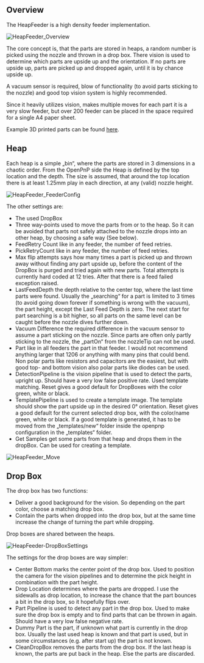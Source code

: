## Overview
The HeapFeeder is a high density feeder implementation.

![HeapFeeder_Overview](https://user-images.githubusercontent.com/6315907/112737020-8d457c00-8f57-11eb-80b0-64cab848818f.png)

The core concept is, that the parts are stored in heaps, a random number is picked using the nozzle and thrown in a drop box. There vision is used to determine which parts are upside up and the orientation. If no parts are upside up, parts are picked up and dropped again, until it is by chance upside up.

A vacuum sensor is required, blow of functionality (to avoid parts sticking to the nozzle) and good top vision system is highly recommended.

Since it heavily utilizes vision, makes multiple moves for each part it is a very slow feeder, but over 200 feeder can be placed in the space required for a single A4 paper sheet.

Example 3D printed parts can be found [here](https://github.com/doppelgrau/PnP/tree/master/HeapFeeder).

## Heap

Each heap is a simple „bin“, where the parts are stored in 3 dimensions in a chaotic order. From the OpenPnP side the Heap is defined by the top location and the depth. The size is assumed, that around the top location there is at least 1.25mm play in each direction, at any (valid) nozzle height.

![HeapFeeder_FeederConfig](https://user-images.githubusercontent.com/6315907/112737019-8cace580-8f57-11eb-95bd-44631c512cf2.png)

The other settings are:

- The used DropBox
- Three way-points used to move the parts from or to the heap. So it can be avoided that parts not safely attached to the nozzle drops into an other heap, by choosing a safe way (See below).
- FeedRetry Count like in any feeder, the number of feed retries.
- PickRetryCount like in any feeder, the number of feed retries.
- Max flip attempts says how many times a part is picked up and thrown away without finding any part upside up, before the content of the DropBox is purged and tried again with new parts. Total attempts is currently hard coded at 12 tries. After that there is a feed failed exception raised.
- LastFeedDepth the depth relative to the center top, where the last time parts were found. Usually the „searching“ for a part is limited to 3 times (to avoid going down forever if something is wrong with the vacuum), the part height, except the Last Feed Depth is zero. The next start for part searching is a bit higher, so all parts on the same level can be caught before the nozzle dives further down.
- Vacuum Difference the required difference in the vacuum sensor to assume a part sticking on the nozzle. Since parts are often only partly sticking to the nozzle, the „partOn“ from the nozzleTip can not be used.
- Part like in all feeders the part in that feeder. I would not recommend anything larger that 1206 or anything with many pins that could bend. Non polar parts like resistors and capacitors are the easiest, but with good top- and bottom vision also polar parts like diodes can be used.
- DetectionPipeline is the vision pipeline that is used to detect the parts, upright up. Should have a very low false positive rate. Used template matching. Reset gives a good default for DropBoxes with the color green, white or black.
- TemplatePipeline is used to create a template image. The template should show the part upside up in the desired 0° orientation. Reset gives a good default for the current selected drop box, with the color/name green, white or black. If a good template is generated, it has to be moved from the „templates/new“ folder inside the openpnp configuration in the „templates“ folder.
- Get Samples get some parts from that heap and drops them in the dropBox. Can be used for creating a template.

![HeapFeeder_Move](https://user-images.githubusercontent.com/6315907/112737022-8e76a900-8f57-11eb-9a19-2278c2a7c492.png)

## Drop Box

The drop box has two functions:

- Deliver a good background for the vision. So depending on the part color, choose a matching drop box.
- Contain the parts when dropped into the drop box, but at the same time increase the change of turning the part while dropping.

Drop boxes are shared between the heaps.

![HeapFeeder-DropBoxSettings](https://user-images.githubusercontent.com/6315907/112737018-8c144f00-8f57-11eb-9fe3-b235a878a4e2.png)

The settings for the drop boxes are way simpler:

- Center Bottom marks the center point of the drop box. Used to position the camera for the vision pipelines and to determine the pick height in combination with the part height.
- Drop Location determines where the parts are dropped. I use the sidewalls as drop location, to increase the chance that the part bounces a bit in the drop box, so it hopefully flips over.
- Part Pipeline is used to detect any part in the drop box. Used to make sure the drop box is empty and to find parts that can be thrown in again. Should have a very low false negative rate.
- Dummy Part is the part, if unknown what part is currently in the drop box. Usually the last used heap is known and that part is used, but in some circumstances (e.g. after start up) the part is not known.
- CleanDropBox removes the parts from the drop box. If the last heap is known, the parts are put back in the heap. Else the parts are discarded.
